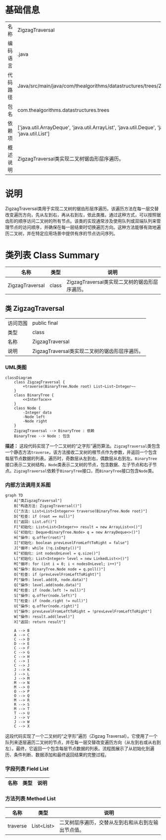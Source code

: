 # 基础信息

|      |      |
|------|------|
| 名称 | ZigzagTraversal |
| 编码语言 | .java |
| 代码路径 | Java/src/main/java/com/thealgorithms/datastructures/trees/ZigzagTraversal.java |
| 包名 | com.thealgorithms.datastructures.trees |
| 依赖项 | ['java.util.ArrayDeque', 'java.util.ArrayList', 'java.util.Deque', 'java.util.LinkedList', 'java.util.List'] |
| 概述说明 | ZigzagTraversal类实现二叉树锯齿形层序遍历。 |

# 说明

ZigzagTraversal类用于实现二叉树的锯齿形层序遍历。该遍历方法在每一层交替改变遍历方向，先从左到右，再从右到左，依此类推。通过这种方式，可以按照锯齿形的顺序访问二叉树的所有节点。该类的实现通常涉及使用队列或双端队列来管理节点的访问顺序，并确保在每一层结束时切换遍历方向。这种方法能够有效地遍历二叉树，并在特定应用场景中提供有序的节点访问序列。

# 类列表 Class Summary

| 名称   | 类型  | 说明 |
|-------|------|-------------|
| ZigzagTraversal | class | ZigzagTraversal类实现二叉树的锯齿形层序遍历。 |



## 类 ZigzagTraversal

|      |      |
|------|------|
| 访问范围 | public final |
| 类型 | class |
| 名称 | ZigzagTraversal |
| 说明 | ZigzagTraversal类实现二叉树的锯齿形层序遍历。 |


### UML类图

```mermaid
classDiagram
    class ZigzagTraversal {
        +traverse(BinaryTree.Node root) List~List~Integer~~
    }
    class BinaryTree {
        <<Interface>>
    }
    class Node {
        -Integer data
        -Node left
        -Node right
    }
    ZigzagTraversal --> BinaryTree : 依赖
    BinaryTree --> Node : 包含
```

**描述：**
这段代码实现了一个二叉树的“之字形”遍历算法。`ZigzagTraversal`类包含一个静态方法`traverse`，该方法接收二叉树的根节点作为参数，并返回一个包含每层节点数据的列表。遍历时，奇数层从左到右，偶数层从右到左。`BinaryTree`接口表示二叉树结构，`Node`类表示二叉树的节点，包含数据、左子节点和右子节点。`ZigzagTraversal`依赖于`BinaryTree`接口，而`BinaryTree`接口包含`Node`类。


### 内部方法调用关系图

```mermaid
graph TD
    A["类ZigzagTraversal"]
    B["构造方法: ZigzagTraversal()"]
    C["方法: List<List<Integer>> traverse(BinaryTree.Node root)"]
    D["检查: if (root == null)"]
    E["返回: List.of()"]
    F["初始化: List<List<Integer>> result = new ArrayList<>()"]
    G["初始化: Deque<BinaryTree.Node> q = new ArrayDeque<>()"]
    H["操作: q.offer(root)"]
    I["初始化: boolean prevLevelFromLeftToRight = false"]
    J["循环: while (!q.isEmpty())"]
    K["初始化: int nodesOnLevel = q.size()"]
    L["初始化: List<Integer> level = new LinkedList<>()"]
    M["循环: for (int i = 0; i < nodesOnLevel; i++)"]
    N["操作: BinaryTree.Node node = q.poll()"]
    O["检查: if (prevLevelFromLeftToRight)"]
    P["操作: level.add(0, node.data)"]
    Q["操作: level.add(node.data)"]
    R["检查: if (node.left != null)"]
    S["操作: q.offer(node.left)"]
    T["检查: if (node.right != null)"]
    U["操作: q.offer(node.right)"]
    V["操作: prevLevelFromLeftToRight = !prevLevelFromLeftToRight"]
    W["操作: result.add(level)"]
    X["返回: return result"]

    A --> B
    A --> C
    C --> D
    D --> E
    C --> F
    C --> G
    C --> H
    C --> I
    C --> J
    J --> K
    J --> L
    J --> M
    M --> N
    M --> O
    O --> P
    O --> Q
    M --> R
    R --> S
    M --> T
    T --> U
    J --> V
    J --> W
    C --> X
```

这段代码实现了一个二叉树的“之字形”遍历（Zigzag Traversal）。它使用了一个队列来逐层遍历二叉树的节点，并在每一层交替改变遍历方向（从左到右或从右到左）。最终，它返回一个包含每层节点数据的列表。流程图展示了从初始化到遍历、条件判断、数据添加和最终返回结果的完整过程。

### 字段列表 Field List

| 名称  | 类型  | 说明 |
|-------|-------|------|

### 方法列表 Method List

| 名称  | 类型  | 说明 |
|-------|-------|------|
| traverse | List<List<Integer>> | 二叉树层序遍历，交替从左到右和从右到左输出节点值。 |




